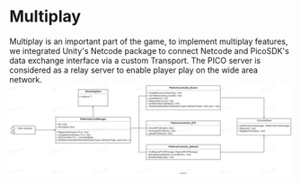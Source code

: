 # Multiplay
Multiplay is an important part of the game, to implement multiplay features, we integrated Unity's Netcode package to connect Netcode and PicoSDK's data exchange interface via a custom Transport. The PICO server is considered as a relay server to enable player play on the wide area network.
![PICO Platform Service Structure](/Documentation/Files/PlatformServiceStructure.jpg)
